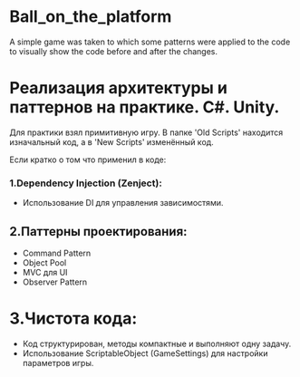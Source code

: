 # Ball_on_the_platform
A simple game was taken to which some patterns were applied to the code to visually show the code before and after the changes.
# Реализация архитектуры и паттернов на практике. C#. Unity.
Для практики взял примитивную игру. В папке 'Old Scripts' находится изначальный код, а в 'New Scripts' изменённый код.

Если кратко о том что применил в коде:
### 1.Dependency Injection (Zenject):
 - Использование DI для управления зависимостями.
## 2.Паттерны проектирования:
 - Command Pattern
 - Object Pool
 - MVC для UI
 - Observer Pattern
# 3.Чистота кода:
 - Код структурирован, методы компактные и выполняют одну задачу.
 - Использование ScriptableObject (GameSettings) для настройки параметров игры.
 
